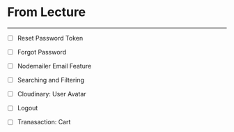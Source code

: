 # From Lecture

---

- [ ] Reset Password Token
- [ ] Forgot Password
- [ ] Nodemailer Email Feature
- [ ] Searching and Filtering
- [ ] Cloudinary: User Avatar
- [ ] Logout

- [ ] Tranasaction: Cart

